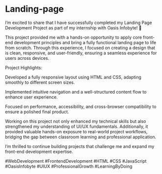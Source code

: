 # Landing-page

I’m excited to share that I have successfully completed my Landing Page Development Project as part of my internship with Oasis Infobyte! 🌟

This project provided me with a hands-on opportunity to apply core front-end development principles and bring a fully functional landing page to life from scratch. Through this experience, I focused on creating a design that is clean, responsive, and user-friendly, ensuring a seamless experience for users across devices.

Project Highlights:

Developed a fully responsive layout using HTML and CSS, adapting smoothly to different screen sizes.

Implemented intuitive navigation and a well-structured content flow to enhance user experience.

Focused on performance, accessibility, and cross-browser compatibility to ensure a polished final product.

Working on this project not only enhanced my technical skills but also strengthened my understanding of UI/UX fundamentals. Additionally, it provided valuable hands-on exposure to real-world project workflows, bridging the gap between classroom learning and professional application.

I’m thrilled to continue building projects that challenge me and expand my front-end development expertise.

#WebDevelopment #FrontendDevelopment #HTML #CSS #JavaScript #OasisInfobyte #UIUX #ProfessionalGrowth #LearningByDoing
